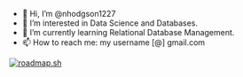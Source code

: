 - 👋 Hi, I’m @nhodgson1227
- 👀 I’m interested in Data Science and Databases.
- 🌱 I’m currently learning Relational Database Management.
- 📫 How to reach me: my username [@] gmail.com

[![roadmap.sh](https://roadmap.sh/card/tall/66b90d5cb64402e0528105ad?variant=dark)](https://roadmap.sh)
<!---
nhodgson1227/nhodgson1227 is a ✨ special ✨ repository because its `README.md` (this file) appears on your GitHub profile.
You can click the Preview link to take a look at your changes.
--->
